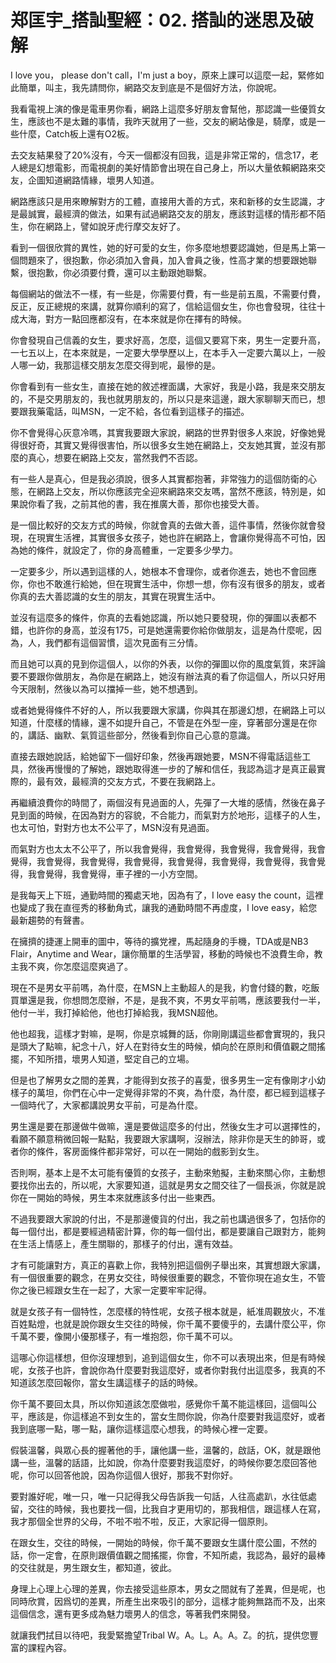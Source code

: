 # 郑匡宇_搭訕聖經：02. 搭訕的迷思及破解

I love you， please don't call，I'm just a boy，原來上課可以這麼一起，緊修如此簡單，叫主，我先請問你，網路交友到底是不是個好方法，你說呢。

我看電視上演的像是電車男你看，網路上這麼多好朋友會幫他，那認識一些優質女生，應該也不是太難的事情，我昨天就用了一些，交友的網站像是，騎摩，或是一些什麼，Catch板上還有O2板。

去交友結果發了20%沒有，今天一個都沒有回我，這是非常正常的，信念17，老人總是幻想電影，而電視劇的美好情節會出現在自己身上，所以大量依賴網路來交友，企圖知道網路情緣，壞男人知道。

網路應該只是用來瞭解對方的工體，直接用大善的方式，來和新移的女生認識，才是最誠實，最經濟的做法，如果有試過網路交友的朋友，應該對這樣的情形都不陌生，你在網路上，譬如說牙虎行摩交友好了。

看到一個很欣賞的異性，她的好可愛的女生，你多麼地想要認識她，但是馬上第一個問題來了，很抱歉，你必須加入會員，加入會員之後，性高才業的想要跟她聯繫，很抱歉，你必須要付費，還可以主動跟她聯繫。

每個網站的做法不一樣，有一些是，你需要付費，有一些是前五風，不需要付費，反正，反正總規的來講，就算你順利的寫了，信給這個女生，你也會發現，往往十成大海，對方一點回應都沒有，在本來就是你在擇有的時候。

你會發現自己信義的女生，要求好高，怎麼，這個又要寫下來，男生一定要升高，一七五以上，在本來就是，一定要大學學歷以上，在本手入一定要六萬以上，一般人哪一幼，我那這樣交朋友怎麼交得到呢，最慘的是。

你會看到有一些女生，直接在她的敘述裡面講，大家好，我是小路，我是來交朋友的，不是交男朋友的，我也就男朋友的，所以只是來這邊，跟大家聊聊天而已，想要跟我藥電話，叫MSN，一定不給，各位看到這樣子的描述。

你不會覺得心灰意冷嗎，其實我要跟大家說，網路的世界對很多人來說，好像她覺得很好奇，其實又覺得很害怕，所以很多女生她在網路上，交友她其實，並沒有那麼的真心，想要在網路上交友，當然我們不否認。

有一些人是真心，但是我必須說，很多人其實都抱著，非常強力的這個防衛的心態，在網路上交友，所以你應該完全迎來網路來交友嗎，當然不應該，特別是，如果說你看了我，之前其他的書，我在推廣大善，那你也接受大善。

是一個比較好的交友方式的時候，你就會真的去做大善，這件事情，然後你就會發現，在現實生活裡，其實很多女孩子，她也許在網路上，會讓你覺得高不可怕，因為她的條件，就設定了，你的身高體重，一定要多少學力。

一定要多少，所以遇到這樣的人，她根本不會理你，或者你進去，她也不會回應你，你也不敢進行給她，但在現實生活中，你想一想，你有沒有很多的朋友，或者你真的去大善認識的女生的朋友，其實在現實生活中。

並沒有這麼多的條件，你真的去看她認識，所以她只要發現，你的彈圖以表都不錯，也許你的身高，並沒有175，可是她還需要你給你做朋友，這是為什麼呢，因為，人，我們都有這個習慣，這次見面有三分情。

而且她可以真的見到你這個人，以你的外表，以你的彈圖以你的風度氣質，來評論要不要跟你做朋友，為你是在網路上，她沒有辦法真的看了你這個人，所以只好用今天限制，然後以為可以擋掉一些，她不想遇到。

或者她覺得條件不好的人，所以我要跟大家講，你與其在那邊幻想，在網路上可以知道，什麼樣的情緣，還不如提升自己，不管是在外型一座，穿著部分還是在你的，講話、幽默、氣質這些部分，然後看到你自己心意的意識。

直接去跟她說話，給她留下一個好印象，然後再跟她要，MSN不得電話這些工具，然後再慢慢的了解她，跟她取得進一步的了解和信任，我認為這才是真正最實際的，最有效，最經濟的交友方式，不要在我網路上。

再繼續浪費你的時間了，兩個沒有見過面的人，先彈了一大堆的感情，然後在鼻子見到面的時候，在因為對方的容貌，不合能力，而氣對方於地形，這樣子的人生，也太可怕，對對方也太不公平了，MSN沒有見過面。

而氣對方也太太不公平了，所以我會覺得，我會覺得，我會覺得，我會覺得，我會覺得，我會覺得，我會覺得，我會覺得，我會覺得，我會覺得，我會覺得，我會覺得，我會覺得，我會覺得，車子裡的一小方空間。

是我每天上下班，通勤時間的獨處天地，因為有了，I love easy the count，這裡也變成了我在直徑秀的移動角式，讓我的通勤時間不再虛度，I love easy，給您最新趨勢的有聲書。

在擁擠的捷運上開車的圖中，等待的擴党裡，馬起隨身的手機，TDA或是NB3 Flair，Anytime and Wear，讓你簡單的生活學習，移動的時候也不浪費生命，教主我不爽，你怎麼這麼爽過了。

現在不是男女平前嗎，為什麼，在MSN上主動超人的是我，約會付錢的數，吃飯買單還是我，你想問怎麼辦，不是，是我不爽，不男女平前嗎，應該要我付一半，他付一半，我打掉給他，他也打掉給我，我MSN超他。

他也超我，這樣才對嘛，是啊，你是京城舞的話，你剛剛講這些都會實現的，我只是頭大了點嘛，紀念十八，好人在對待女生的時候，傾向於在原則和價值觀之間搖擺，不知所措，壞男人知道，堅定自己的立場。

但是也了解男女之間的差異，才能得到女孩子的喜愛，很多男生一定有像剛才小幼樣子的萬坦，你們在心中一定覺得非常的不爽，為什麼，為什麼，都已經到這樣子一個時代了，大家都講說男女平前，可是為什麼。

男生還是要在那邊做牛做嘛，還是要做這麼多的付出，然後女生才可以選擇性的，看願不願意稍微回報一點點，我要跟大家講啊，沒辦法，除非你是天生的帥哥，或者你的條件，客房面條件都非常好，可以在一開始的戲影到女生。

否則啊，基本上是不太可能有優質的女孩子，主動來勉擬，主動來關心你，主動想要找你出去的，所以呢，大家要知道，這就是男女之間交往了一個長派，你就是說你在一開始的時候，男生本來就應該多付出一些東西。

不過我要跟大家說的付出，不是那邊傻貨的付出，我之前也講過很多了，包括你的每一個付出，都是要經過精密計算，你的每一個付出，都是要讓自己跟對方，能夠在生活上情感上，產生關聯的，那樣子的付出，還有效益。

才有可能讓對方，真正的喜歡上你，我特別把這個例子舉出來，其實想跟大家講，有一個很重要的觀念，在男女交往，時候很重要的觀念，不管你現在追女生，不管你之後已經跟女生在一起了，大家一定要牢牢記得。

就是女孩子有一個特性，怎麼樣的特性呢，女孩子根本就是，紙准周觀放火，不准百姓點燈，也就是說你跟女生交往的時候，你千萬不要傻乎的，去講什麼公平，你千萬不要，像開小優那樣子，有一堆抱怨，你千萬不可以。

這哪心你這樣想，但你沒理想到，追到這個女生，你不可以表現出來，但是有時候呢，女孩子也許，會說你為什麼要對我這麼好，或者你對我付出這麼多，我真的不知道該怎麼回報你，當女生講這樣子的話的時候。

你千萬不要回太具，所以你知道該怎麼做啦，感覺你千萬不能這樣回，這個叫公平，應該是，你這樣追不到女生的，當女生問你說，你為什麼要對我這麼好，或者我到底哪一點，哪一點，讓你這樣這麼心想我，的時候心裡一定要。

假裝溫馨，與眾心長的握著他的手，讓他講一些，溫馨的，啟話，OK，就是跟他講一些，溫馨的話語，比如說，你為什麼要對我這麼好，的時候你要怎麼回答他呢，你可以回答他說，因為你這個人很好，那我不對你好。

要對誰好呢，唯一只，唯一只記得我父母告訴我一句話，人往高處趴，水往低處留，交往的時候，我也要找一個，比我自才更用切的，那我相信，跟這樣人在寫，我才那個全世界的父母，不啦不啦不啦，反正，大家記得一個原則。

在跟女生，交往的時候，一開始的時候，你千萬不要跟女生講什麼公圖，不然的話，你一定會，在原則跟價值觀之間搖擺，你會，不知所處，我認為，最好的最棒的交往就是，男生跟女生，都知道，彼此。

身理上心理上心理的差異，你去接受這些原本，男女之間就有了差異，但是呢，也同時欣賞，因爲切的差異，所產生出來吸引的部分，這樣才能夠無路而不及，出來這個信念，還有更多成為魅力壞男人的信念，等著我們來開發。

就讓我們拭目以待吧，我愛緊擔望Tribal W。A。L。A。A。Z。的抗，提供您豐富的課程內容。